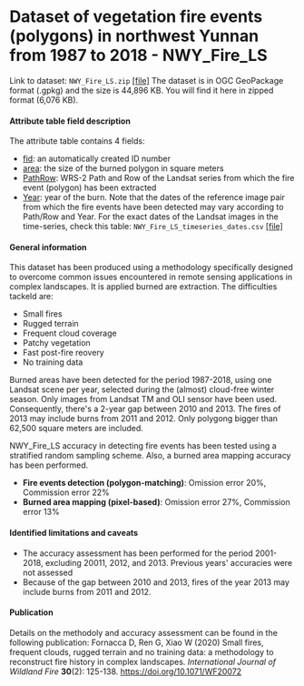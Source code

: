 # Dataset of vegetation fire events (polygons) in northwest Yunnan from 1987 to 2018 - NWY_Fire_LS

Link to dataset: `NWY_Fire_LS.zip` [[file]](NWY_Fire_LS.zip)
The dataset is in OGC GeoPackage format (.gpkg) and the size is 44,896 KB. You will find it here in zipped format (6,076 KB).


#### Attribute table field description
The attribute table contains 4 fields:
- <ins>fid</ins>: an automatically created ID number
- <ins>area</ins>: the size of the burned polygon in square meters
- <ins>PathRow</ins>: WRS-2 Path and Row of the Landsat series from which the fire event (polygon) has been extracted
- <ins>Year</ins>: year of the burn. Note that the dates of the reference image pair from which the fire events have been detected may vary according to Path/Row and Year. For the exact dates of the Landsat images in the time-series, check this table: `NWY_Fire_LS_timeseries_dates.csv` [[file]](NWY_Fire_LS_timeseries_dates.csv)


#### General information
This dataset has been produced using a methodology specifically designed to overcome common issues encountered in remote sensing applications in complex landscapes. It is applied burned are extraction. The difficulties tackeld are:
- Small fires
- Rugged terrain
- Frequent cloud coverage
- Patchy vegetation
- Fast post-fire reovery
- No training data

Burned areas have been detected for the period 1987-2018, using one Landsat scene per year, selected during the (almost) cloud-free winter season. Only images from Landsat TM and OLI sensor have been used. Consequently, there's a 2-year gap between 2010 and 2013. The fires of 2013 may include burns from 2011 and 2012. Only polygong bigger than 62,500 square meters are included.

NWY_Fire_LS accuracy in detecting fire events has been tested using a stratified random sampling scheme. Also, a burned area mapping accuracy has been performed. 
- **Fire events detection (polygon-matching)**: Omission error 20%, Commission error 22%
- **Burned area mapping (pixel-based)**: Omission error 27%, Commission error 13%


#### Identified limitations and caveats
- The accuracy assessment has been performed for the period 2001-2018, excluding 20011, 2012, and 2013. Previous years' accuracies were not assessed
- Because of the gap between 2010 and 2013, fires of the year 2013 may include burns from 2011 and 2012. 


#### Publication
Details on the methodoly and accuracy assessment can be found in the following publication:
Fornacca D, Ren G, Xiao W (2020) Small fires, frequent clouds, rugged terrain and no training data: a methodology to reconstruct fire history in complex landscapes. _International Journal of Wildland Fire_ **30**(2): 125-138. https://doi.org/10.1071/WF20072
